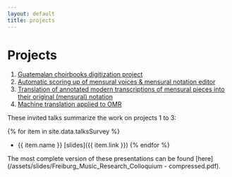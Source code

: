 ```yaml
---
layout: default
title: projects
---
```

# Projects

1. [Guatemalan choirbooks digitization project](guatemala.html)
2. [Automatic scoring up of mensural voices & mensural notation editor](scoringup.html)
3. [Translation of annotated modern transcriptions of mensural pieces into their original (mensural) notation](cmn2mensural.html)
4. [Machine translation applied to OMR](machinetranslation.html)

These invited talks summarize the work on projects 1 to 3:

{% for item in site.data.talksSurvey %}
- {{ item.name }} [slides]({{ item.link }})
{% endfor %}

The most complete version of these presentations can be found [here](/assets/slides/Freiburg_Music_Research_Colloquium - compressed.pdf).
